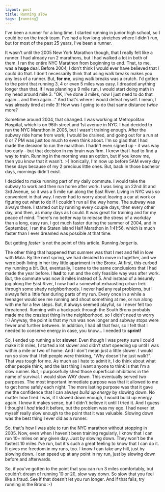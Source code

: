 ```yaml
---
layout: post
title: Running slow
tags: [running]
---
```


I've been a runner for a long time. I started running in junior high
school, so I could be on the track team. I've had a few long stretches
where I didn't run, but for most of the past 25 years, I've been a runner.

It wasn't until the 2005 New York Marathon though, that I really felt like
a runner. I had already run 2 marathons, but I had walked a lot in both of
them. I ran the entire NYC Marathon from beginning to end. That, to me, was
a **huge** deal. Before 2004, I don't think I would ever have believed that
I could do that. I don't necessarily think that using walk breaks makes you
any less of a runner. But, **for me**, using walk breaks was a crutch. I'd
gotten to the point that running 3, 4 or even 5 miles was easy. I dreaded
anything longer than that. If I was planning a 9 mile run, I would start
doing math in my head around mile 3. "OK, I've done 3 miles, now I just
need to do that again... and then again..." And that's where I would defeat
myself. I mean, I was already tired at mile 3! How was I going to do that
same distance *twice* more?

Sometime around 2004, that changed. I was working at Metropolitan Hospital,
which is on 96th street and 1st avenue in NYC. I had decided to run the NYC
Marathon in 2005, but I wasn't training enough. After the subway ride home
from work, I would be drained, and going out for a run at 6 or 7 PM was
just too much to even think about. I'm so glad that I had made the decision
to run the marathon. I hadn't even signed up - it was way too early - but
that decision in my brain was firm. I knew that I had to find a way to
train. Running in the morning was an option, but if you know me, then you
know that it wasn't. :-) Ironically, I'm now up before 5AM every day these
days because of my 2 precious little ones. But, back in those bachelor
days, mornings didn't exist.

I decided to make running part of my daily commute. I would take the subway
to work and then run home after work. I was living on 22nd St and 3rd
Avenue, so it was a 5 mile run along the East River. Living in NYC was so
convenient in that way. I never had to worry about leaving a car at work or
figuring out what to do if I couldn't run all the way home. The subway was
always there. I started out by running every couple days, then every other
day, and then, as many days as I could. It was great for training and for
my peace of mind. There's no better way to release the stress of a workday
than a long, easy run. I got much faster during the summer of 2004, and in
September, I ran the Staten Island Half Marathon in 1:41:56, which is much
faster than I ever dreamed was possible at that time.

But getting *faster* is not the point of this article. Running *longer* is. 

The other thing that happened that summer was that I met and fell in love
with Mala. By the next spring, we had decided to move in together, and we
were both living in her tiny little apartment in the Bronx. At first, this
curbed my running a bit. But, eventually, I came to the same conclusions
that I had made the year before. I **had** to run and the only feasible way
was after work. But, the commute was now 8 miles instead of 5. And instead
of a leisurely jog along the East River, I now had a somewhat exhausting
urban trek through some shady neighborhoods. I never had any real problems,
but I always felt a little fear during parts of my run. Every once in a
while a teenager would see me running and shout something at me, or run
along with me for a few steps. But, it always seemed playful, so I never
felt too threatened. Running with a backpack through the South Bronx
probably made me the craziest thing in the neighborhood, so I didn't need
to worry :-) Anyway, the point is that my run was now longer and subway
stops were fewer and further between. In addition, I had all that fear, so
I felt that I needed to conserve energy in case, you know... I needed to
**sprint!**

So, I ended up running a lot **slower**. Even though I was pretty sure I
could make it 8 miles, I started a lot slower and didn't start speeding up
until I was within a mile or two of home. And I don't mean just a little
slower. I would run so slow that I felt people were thinking, "Why doesn't
he just walk?". That was tough for me. As much as I hate to admit it, I do
think about what other people think, and the last thing I want anyone to
think is that I'm a slow runner. But, I purposefully shed those superficial
inhibitions in the name of survival. I would slow WAY down. This eventually
served two purposes. The most important immediate purpose was that it
allowed to me to get home safely each night. The more lasting purpose was
that it gave me the confidence that I can always *build up energy* by
slowing down. No matter how tired I was, if I slowed down enough, I would
build up energy again. I know it makes sense, but I didn't believe it until
I tried it. And I guess I thought I *had* tried it before, but the problem
was my ego. I had never let myself really slow enough to the point that it
was valuable. Slowing down was the best thing I ever did as a runner.

So, that's how I was able to run the NYC marathon without stopping in
2005. Now, even when I haven't been training regularly, I know that I can
run 10+ miles on any given day. Just by slowing down. They won't be the
fastest 10 miles I've run, but it's such a great feeling to know that I can
do it. It gives me freedom in my runs, too. I know I can take any hill,
just by slowing down. I can speed up at any point in my run, just by
slowing down before and afterwards. 

So, if you've gotten to the point that you can run 3 miles comfortably, but
couldn't dream of running 10 or 20, slow way down. So slow that you feel
like a fraud. See if that doesn't let you run longer. And if that fails,
try running in the Bronx :-)
